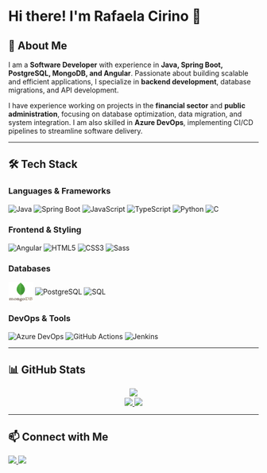 # Hi there! I'm Rafaela Cirino 👋

## 🚀 About Me
I am a **Software Developer** with experience in **Java, Spring Boot, PostgreSQL, MongoDB, and Angular**. Passionate about building scalable and efficient applications, I specialize in **backend development**, database migrations, and API development.

I have experience working on projects in the **financial sector** and **public administration**, focusing on database optimization, data migration, and system integration. I am also skilled in **Azure DevOps**, implementing CI/CD pipelines to streamline software delivery.

---

## 🛠️ Tech Stack

### **Languages & Frameworks**
<div>
  <img align="center" alt="Java" height="40" width="50" src="https://cdn.jsdelivr.net/gh/devicons/devicon/icons/java/java-original-wordmark.svg">
<img align="center" alt="Spring Boot" height="40" width="50" src="https://upload.wikimedia.org/wikipedia/commons/4/44/Spring_Framework_Logo_2018.svg">
  <img align="center" alt="JavaScript" height="40" width="50" src="https://cdn.jsdelivr.net/gh/devicons/devicon/icons/javascript/javascript-original.svg">
  <img align="center" alt="TypeScript" height="40" width="50" src="https://cdn.jsdelivr.net/gh/devicons/devicon/icons/typescript/typescript-original.svg">
  <img align="center" alt="Python" height="40" width="50" src="https://cdn.jsdelivr.net/gh/devicons/devicon/icons/python/python-original-wordmark.svg">
  <img align="center" alt="C" height="40" width="50" src="https://cdn.jsdelivr.net/gh/devicons/devicon/icons/c/c-original.svg">
</div>  

### **Frontend & Styling**
<div>
  <img align="center" alt="Angular" height="40" width="50" src="https://cdn.jsdelivr.net/gh/devicons/devicon/icons/angularjs/angularjs-original.svg">
  <img align="center" alt="HTML5" height="40" width="50" src="https://cdn.jsdelivr.net/gh/devicons/devicon/icons/html5/html5-original-wordmark.svg">
  <img align="center" alt="CSS3" height="40" width="50" src="https://cdn.jsdelivr.net/gh/devicons/devicon/icons/css3/css3-original.svg">
  <img align="center" alt="Sass" height="40" width="50" src="https://cdn.jsdelivr.net/gh/devicons/devicon/icons/sass/sass-original.svg">
</div>  

### **Databases**
<div>
  <img align="center" alt="MongoDB" height="40" width="50" src="https://raw.githubusercontent.com/devicons/devicon/v2.14.0/icons/mongodb/mongodb-original-wordmark.svg">
  <img align="center" alt="PostgreSQL" height="40" width="50" src="https://cdn.jsdelivr.net/gh/devicons/devicon/icons/postgresql/postgresql-original-wordmark.svg">
  <img align="center" alt="SQL" height="40" width="50" src="https://cdn.jsdelivr.net/gh/devicons/devicon/icons/mysql/mysql-original-wordmark.svg">
</div>  

### **DevOps & Tools**
<div>
  <img align="center" alt="Azure DevOps" height="40" width="50" src="https://cdn.jsdelivr.net/gh/devicons/devicon/icons/azure/azure-original.svg">
  <img align="center" alt="GitHub Actions" height="40" width="50" src="https://cdn.jsdelivr.net/gh/devicons/devicon/icons/github/github-original.svg">
  <img align="center" alt="Jenkins" height="40" width="50" src="https://upload.wikimedia.org/wikipedia/commons/e/e9/Jenkins_logo.svg">
</div>  

---


## 📊 GitHub Stats

<div align="center">
  <a href="https://github.com/rafaelacirino">
    <img height="180em" src="https://streak-stats.demolab.com?user=rafaelacirino&theme=radical&hide_border=true"/>
  </a>
</div>

<div align="center">
  <a href="https://github.com/rafaelacirino">
    <img height="180em" src="https://github-profile-summary-cards.vercel.app/api/cards/repos-per-language?username=rafaelacirino&theme=radical"/>
    <img height="180em" src="https://github-profile-summary-cards.vercel.app/api/cards/most-commit-language?username=rafaelacirino&theme=radical"/>
  </a>
</div>


---

## 📫 Connect with Me
<div>
    <a href="https://www.linkedin.com/in/rafaelacirino/" target="_blank">
      <img src="https://img.shields.io/badge/LinkedIn-0077B5?style=for-the-badge&logo=linkedin&logoColor=white" target="_blank">
    </a>
    <a href="mailto:rafaelaborbaf@gmail.com" target="_blank">
      <img src="https://img.shields.io/badge/Gmail-D14836?style=for-the-badge&logo=gmail&logoColor=white" target="_blank">
    </a>
</div> 
